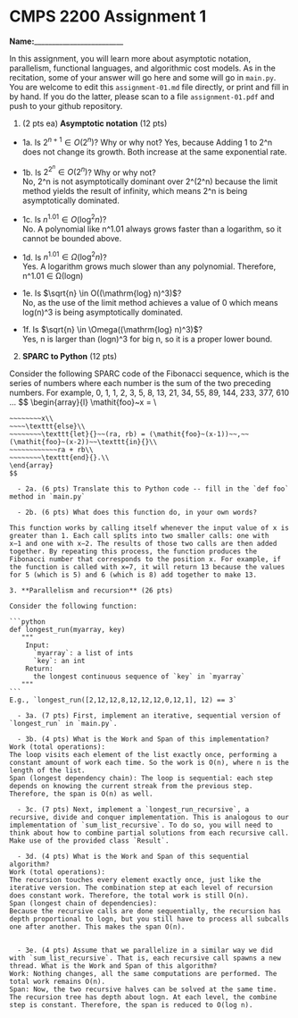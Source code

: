 

# CMPS 2200 Assignment 1

**Name:**_________________________


In this assignment, you will learn more about asymptotic notation, parallelism, functional languages, and algorithmic cost models. As in the recitation, some of your answer will go here and some will go in `main.py`. You are welcome to edit this `assignment-01.md` file directly, or print and fill in by hand. If you do the latter, please scan to a file `assignment-01.pdf` and push to your github repository. 
  
  

1. (2 pts ea) **Asymptotic notation** (12 pts)

  - 1a. Is $2^{n+1} \in O(2^n)$? Why or why not? 
Yes, because Adding 1 to 2^n does not change its growth. Both increase at the same exponential rate.

  - 1b. Is $2^{2^n} \in O(2^n)$? Why or why not?     
No, 2^n is not asymptotically dominant over 2^(2^n) because the limit method yields the result of infinity, which means 2^n is being asymptotically dominated. 
  
  - 1c. Is $n^{1.01} \in O(\mathrm{log}^2 n)$?    
No. A polynomial like n^1.01 always grows faster than a logarithm, so it cannot be bounded above.

  - 1d. Is $n^{1.01} \in \Omega(\mathrm{log}^2 n)$?  
Yes. A logarithm grows much slower than any polynomial. Therefore, n^1.01 ∈ Ω(logn)

  
  - 1e. Is $\sqrt{n} \in O((\mathrm{log} n)^3)$?  
No, as the use of the limit method achieves a value of 0 which means log(n)^3 is being asymptotically dominated.

  - 1f. Is $\sqrt{n} \in \Omega((\mathrm{log} n)^3)$?  
 Yes, n is larger than (logn)^3 for big n, so it is a proper lower bound.


2. **SPARC to Python** (12 pts)

Consider the following SPARC code of the Fibonacci sequence, which is the series of numbers where each number is the sum of the two preceding numbers. For example, 0, 1, 1, 2, 3, 5, 8, 13, 21, 34, 55, 89, 144, 233, 377, 610 ... 
$$
\begin{array}{l}
\mathit{foo}~x =   \\
~~~~\texttt{if}{}~~x \le 1~~\texttt{then}{}\\
~~~~~~~~x\\   
~~~~\texttt{else}\\
~~~~~~~~\texttt{let}{}~~(ra, rb) = (\mathit{foo}~(x-1))~~,~~(\mathit{foo}~(x-2))~~\texttt{in}{}\\  
~~~~~~~~~~~~ra + rb\\  
~~~~~~~~\texttt{end}{}.\\
\end{array}
$$ 

  - 2a. (6 pts) Translate this to Python code -- fill in the `def foo` method in `main.py`  

  - 2b. (6 pts) What does this function do, in your own words?  

This function works by calling itself whenever the input value of x is greater than 1. Each call splits into two smaller calls: one with 
x−1 and one with x−2. The results of those two calls are then added together. By repeating this process, the function produces the Fibonacci number that corresponds to the position x. For example, if the function is called with x=7, it will return 13 because the values for 5 (which is 5) and 6 (which is 8) add together to make 13. 

3. **Parallelism and recursion** (26 pts)

Consider the following function:  

```python
def longest_run(myarray, key)
   """
    Input:
      `myarray`: a list of ints
      `key`: an int
    Return:
      the longest continuous sequence of `key` in `myarray`
   """
```
E.g., `longest_run([2,12,12,8,12,12,12,0,12,1], 12) == 3`  
 
  - 3a. (7 pts) First, implement an iterative, sequential version of `longest_run` in `main.py`.  

  - 3b. (4 pts) What is the Work and Span of this implementation?  
Work (total operations):
The loop visits each element of the list exactly once, performing a constant amount of work each time. So the work is O(n), where n is the length of the list.
Span (longest dependency chain): The loop is sequential: each step depends on knowing the current streak from the previous step. Therefore, the span is O(n) as well.

  - 3c. (7 pts) Next, implement a `longest_run_recursive`, a recursive, divide and conquer implementation. This is analogous to our implementation of `sum_list_recursive`. To do so, you will need to think about how to combine partial solutions from each recursive call. Make use of the provided class `Result`.   

  - 3d. (4 pts) What is the Work and Span of this sequential algorithm?  
Work (total operations):
The recursion touches every element exactly once, just like the iterative version. The combination step at each level of recursion does constant work. Therefore, the total work is still O(n).
Span (longest chain of dependencies):
Because the recursive calls are done sequentially, the recursion has depth proportional to logn, but you still have to process all subcalls one after another. This makes the span O(n).


  - 3e. (4 pts) Assume that we parallelize in a similar way we did with `sum_list_recursive`. That is, each recursive call spawns a new thread. What is the Work and Span of this algorithm?  
Work: Nothing changes, all the same computations are performed. The total work remains O(n).
Span: Now, the two recursive halves can be solved at the same time. The recursion tree has depth about logn. At each level, the combine step is constant. Therefore, the span is reduced to O(log n). 

